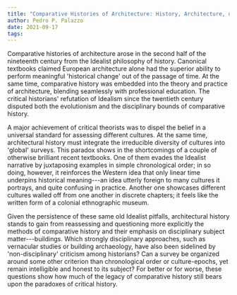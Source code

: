 ```yaml
---
title: "Comparative Histories of Architecture: History, Architecture, or Idealism?"
author: Pedro P. Palazzo
date: 2021-09-17
tags:
---
```


Comparative histories of architecture arose in the second half of the
nineteenth century from the Idealist philosophy of history. Canonical
textbooks claimed European architecture alone had the superior ability
to perform meaningful 'historical change' out of the passage of time. At
the same time, comparative history was embedded into the theory and
practice of architecture, blending seamlessly with professional
education. The critical historians' refutation of Idealism since the
twentieth century disputed both the evolutionism and the disciplinary
bounds of comparative history.

A major achievement of critical theorists was to dispel the belief in a
universal standard for assessing different cultures. At the same time,
architectural history must integrate the irreducible diversity of
cultures into 'global' surveys. This paradox shows in the shortcomings
of a couple of otherwise brilliant recent textbooks. One of them evades
the Idealist narrative by juxtaposing examples in simple chronological
order; in so doing, however, it reinforces the Western idea that only
linear time underpins historical meaning---an idea utterly foreign to
many cultures it portrays, and quite confusing in practice. Another one
showcases different cultures walled off from one another in discrete
chapters; it feels like the written form of a colonial ethnographic
museum.

Given the persistence of these same old Idealist pitfalls, architectural
history stands to gain from reassessing and questioning more explicitly
the methods of comparative history and their emphasis on disciplinary
subject matter---buildings. Which strongly disciplinary approaches, such
as vernacular studies or building archaeology, have also been sidelined
by 'non-disciplinary' criticism among historians? Can a survey be
organized around some other criterion than chronological order or
culture-epochs, yet remain intelligible and honest to its subject? For
better or for worse, these questions show how much of the legacy of
comparative history still bears upon the paradoxes of critical history.

